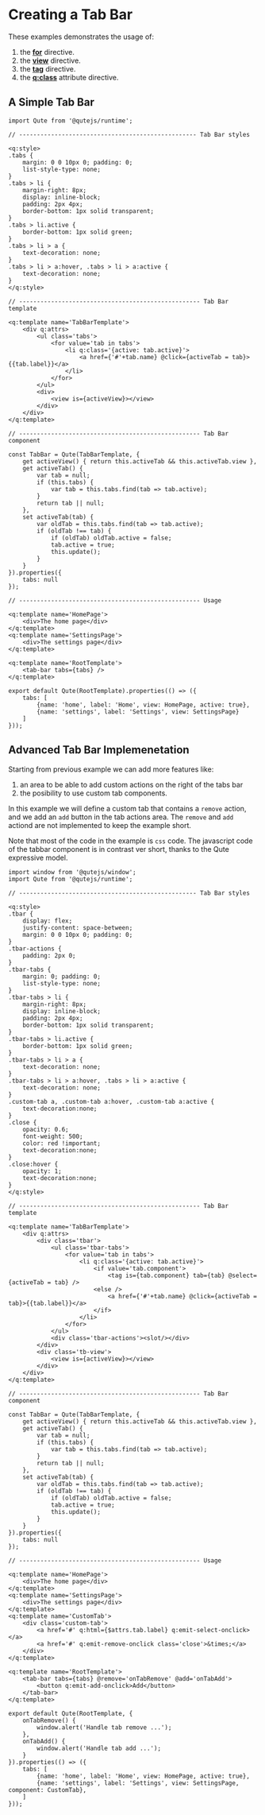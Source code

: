 # Creating a Tab Bar

These examples demonstrates the usage of:

1. the **[for](#/directives/for)** directive.
2. the **[view](#/directives/view)** directive.
3. the **[tag](#/directives/tag)** directive.
4. the **[q:class](#/attributes/q-class)** attribute directive.

## A Simple Tab Bar

```jsq
import Qute from '@qutejs/runtime';

// -------------------------------------------------- Tab Bar styles

<q:style>
.tabs {
	margin: 0 0 10px 0; padding: 0;
	list-style-type: none;
}
.tabs > li {
	margin-right: 8px;
	display: inline-block;
	padding: 2px 4px;
	border-bottom: 1px solid transparent;
}
.tabs > li.active {
	border-bottom: 1px solid green;
}
.tabs > li > a {
	text-decoration: none;
}
.tabs > li > a:hover, .tabs > li > a:active {
	text-decoration: none;
}
</q:style>

// --------------------------------------------------- Tab Bar template

<q:template name='TabBarTemplate'>
	<div q:attrs>
		<ul class='tabs'>
			<for value='tab in tabs'>
				<li q:class='{active: tab.active}'>
					<a href={'#'+tab.name} @click={activeTab = tab}>{{tab.label}}</a>
				</li>
			</for>
		</ul>
		<div>
			<view is={activeView}></view>
		</div>
	</div>
</q:template>

// --------------------------------------------------- Tab Bar component

const TabBar = Qute(TabBarTemplate, {
	get activeView() { return this.activeTab && this.activeTab.view },
	get activeTab() {
		var tab = null;
		if (this.tabs) {
			var tab = this.tabs.find(tab => tab.active);
		}
		return tab || null;
	},
	set activeTab(tab) {
		var oldTab = this.tabs.find(tab => tab.active);
		if (oldTab !== tab)	{
			if (oldTab) oldTab.active = false;
			tab.active = true;
			this.update();
		}
	}
}).properties({
    tabs: null
});

// --------------------------------------------------- Usage

<q:template name='HomePage'>
	<div>The home page</div>
</q:template>
<q:template name='SettingsPage'>
	<div>The settings page</div>
</q:template>

<q:template name='RootTemplate'>
	<tab-bar tabs={tabs} />
</q:template>

export default Qute(RootTemplate).properties(() => ({
    tabs: [
        {name: 'home', label: 'Home', view: HomePage, active: true},
        {name: 'settings', label: 'Settings', view: SettingsPage}
    ]
}));
```

## Advanced Tab Bar Implemenetation

Starting from previous example we can add more features like:

1. an area to be able to add custom actions on the right of the tabs bar
2. the posibility to use custom tab components.

In this example we will define a custom tab that contains a `remove` action, and we add an `add` button in the tab actions area. The `remove` and `add` actiond are not implemented to keep the example short.

Note that most of the code in the example is `css` code. The javascript code of the tabbar component is in contrast ver short, thanks to the Qute expressive model.

```jsq
import window from '@qutejs/window';
import Qute from '@qutejs/runtime';

// -------------------------------------------------- Tab Bar styles

<q:style>
.tbar {
	display: flex;
	justify-content: space-between;
	margin: 0 0 10px 0; padding: 0;
}
.tbar-actions {
	padding: 2px 0;
}
.tbar-tabs {
	margin: 0; padding: 0;
	list-style-type: none;
}
.tbar-tabs > li {
	margin-right: 8px;
	display: inline-block;
	padding: 2px 4px;
	border-bottom: 1px solid transparent;
}
.tbar-tabs > li.active {
	border-bottom: 1px solid green;
}
.tbar-tabs > li > a {
	text-decoration: none;
}
.tbar-tabs > li > a:hover, .tabs > li > a:active {
	text-decoration: none;
}
.custom-tab a, .custom-tab a:hover, .custom-tab a:active {
	text-decoration:none;
}
.close {
	opacity: 0.6;
	font-weight: 500;
	color: red !important;
	text-decoration:none;
}
.close:hover {
	opacity: 1;
	text-decoration:none;
}
</q:style>

// --------------------------------------------------- Tab Bar template

<q:template name='TabBarTemplate'>
	<div q:attrs>
		<div class='tbar'>
			<ul class='tbar-tabs'>
				<for value='tab in tabs'>
					<li q:class='{active: tab.active}'>
						<if value='tab.component'>
							<tag is={tab.component} tab={tab} @select={activeTab = tab} />
						<else />
							<a href={'#'+tab.name} @click={activeTab = tab}>{{tab.label}}</a>
						</if>
					</li>
				</for>
			</ul>
			<div class='tbar-actions'><slot/></div>
		</div>
		<div class='tb-view'>
			<view is={activeView}></view>
		</div>
	</div>
</q:template>

// --------------------------------------------------- Tab Bar component

const TabBar = Qute(TabBarTemplate, {
	get activeView() { return this.activeTab && this.activeTab.view },
	get activeTab() {
		var tab = null;
		if (this.tabs) {
			var tab = this.tabs.find(tab => tab.active);
		}
		return tab || null;
	},
	set activeTab(tab) {
		var oldTab = this.tabs.find(tab => tab.active);
		if (oldTab !== tab)	{
			if (oldTab) oldTab.active = false;
			tab.active = true;
			this.update();
		}
	}
}).properties({
    tabs: null
});

// --------------------------------------------------- Usage

<q:template name='HomePage'>
	<div>The home page</div>
</q:template>
<q:template name='SettingsPage'>
	<div>The settings page</div>
</q:template>
<q:template name='CustomTab'>
	<div class='custom-tab'>
		<a href='#' q:html={$attrs.tab.label} q:emit-select-onclick></a>
		<a href='#' q:emit-remove-onclick class='close'>&times;</a>
	</div>
</q:template>

<q:template name='RootTemplate'>
	<tab-bar tabs={tabs} @remove='onTabRemove' @add='onTabAdd'>
		<button q:emit-add-onclick>Add</button>
	</tab-bar>
</q:template>

export default Qute(RootTemplate, {
	onTabRemove() {
		window.alert('Handle tab remove ...');
	},
	onTabAdd() {
		window.alert('Handle tab add ...');
	}
}).properties(() => ({
    tabs: [
        {name: 'home', label: 'Home', view: HomePage, active: true},
        {name: 'settings', label: 'Settings', view: SettingsPage, component: CustomTab},
    ]
}));
```
